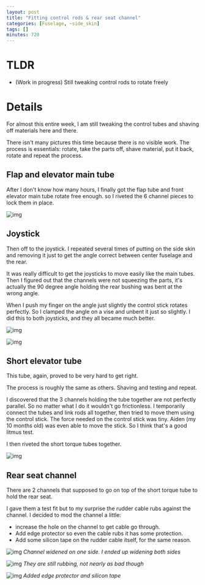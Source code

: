 ```yaml
---
layout: post
title: "Fitting control rods & rear seat channel"
categories: [Fuselage, ~side_skin]
tags: []
minutes: 720
---
```


# TLDR

- (Work in progress) Still tweaking control rods to rotate freely

# Details

For almost this entire week, I am still tweaking the control tubes and shaving off materials here and there.

There isn't many pictures this time because there is no visible work. The process is essentials: rotate, take the parts off, shave material, put it back, rotate and repeat the process.

## Flap and elevator main tube

After I don't know how many hours, I finally got the flap tube and front elevator main tube rotate free enough. so I riveted the 6 channel pieces to lock them in place.

![img](https://lh3.googleusercontent.com/pw/AP1GczPW_2dOwXqn75ATMLPBH_P5QxOhXDaTPq6RHVINeIrPe5LYwvpuxT5jDTIi65UMTWqA0Qi0BX57RgpQuysgDjl6AS4CuMSnCp_aItFbuwIMsSiyYH85_SjLMfkrAjYnRcJZ71o2CP1ZCVdcpz7sy8hjgA=w2174-h2888-s-no-gm?authuser=3)

## Joystick

Then off to the joystick. I repeated several times of putting on the side skin and removing it just to get the angle correct between center fuselage and the rear.

It was really difficult to get the joysticks to move easily like the main tubes. Then I figured out that the channels were not squeezing the parts, it's actually the 90 degree angle holding the rear bushing was bent at the wrong angle.

When I push my finger on the angle just slightly the control stick rotates perfectly. So I clamped the angle on a vise and unbent it just so slightly. I did this to both joysticks, and they all became much better.

![img](https://lh3.googleusercontent.com/pw/AP1GczOsoEb_ahFcsiFmxGqNMmCsfweK7QrKgam5L2l0auJh98qyl70cegaE7UNltDZhsizGOIqRclYcnzUYkykFHfVZB-g-keMlklDh-2mWB3AWiZlRm9bahL6khD730cMUkJk_5TjGrmTSOgklCdPqsMwQdw=w3836-h2888-s-no-gm?authuser=3)

![img](https://lh3.googleusercontent.com/pw/AP1GczNv3QpZng-m78bawkUV4QHtfoL0IGePyMj665rd_Xg3WqbsPOL7CvHD5y9C_fpLOBlUGP5qb73uHNfjF3cWI8iwujI1P176vHMd4PKUgwnEBKb_Aaop5ZneyfGVhO9SoczkQuX-tqaKqiq4hKa8rmCvJg=w3836-h2888-s-no-gm?authuser=3)

## Short elevator tube

This tube, again, proved to be very hard to get right.

The process is roughly the same as others. Shaving and testing and repeat.

I discovered that the 3 channels holding the tube together are not perfectly parallel. So no matter what I do it wouldn't go frictionless. I temporarily connect the tubes and link rods all together, then tried to move them using the control stick. The force needed on the control stick was tiny. Aiden (my 10 months old) was even able to move the stick. So I think that's a good litmus test.

I then riveted the short torque tubes together.

![img](https://lh3.googleusercontent.com/pw/AP1GczMHA0JhbLHVbHgflhdN6P0rPiwfB5K07qRJYTU39fS2NFf40UfNsG3GBagqZm0fvxUGyYvzrrWsaquEpseHhA1X_Z3ppnaFQ1dWPUQuHN0prq82w5eNSR9esWkb8eX26q85zjJQcM9AeoegpdmO-GgcUA=w3836-h2888-s-no-gm?authuser=3)

## Rear seat channel

There are 2 channels that supposed to go on top of the short torque tube to hold the rear seat.

I gave them a test fit but to my surprise the rudder cable rubs against the channel. I decided to mod the channel a little:

- increase the hole on the channel to get cable go through.
- Add edge protector so even the cable rubs it has some protection.
- Add some silicon tape on the rudder cable itself, for the same reason.

![img](https://lh3.googleusercontent.com/pw/AP1GczNfMyFFL7yqZEVuk1nOmekIS6Jn6kGzxwatpv6nAxuRAp6xxvFjQ0P7Xo2N6GXr8J0DOtKci0UtwnwK55dD2G0zonfJ_EtZySZGxVq3LDNWtanPL6elXmp_NSD-XaGBT2K05vTLHonxljAo0Vdh_a_I6w=w2174-h2888-s-no-gm?authuser=3)
_Channel widened on one side. I ended up widening both sides_

![img](https://lh3.googleusercontent.com/pw/AP1GczOkWc-jbGBfK0buX9jDNHckoYo298KaW1rXdCiIKXsSkSLdwS2dl2ILCfmeC-fJm4aXMW-T8MBfX7KO4kRGvjtJ_pn8QqbIMsBKMnM1SmfBCrjpY1NSK5MmxoOjWgf-ae3H8EB7lN13C4P2-kMBW_EIWg=w2174-h2888-s-no-gm?authuser=3)
_They are still rubbing, not nearly as bad though_

![img](https://lh3.googleusercontent.com/pw/AP1GczPG-R19dDzDgh-krbQbBGol-0G_VfJw8KAobv6qp2FMaB-4EdexOOaW1gmLMrYDyVANJPp_X6ZiBURhLMRqKTfzh34-rulLteg7TKxFG3K6E2Hu1KbDEC_sZamytJnbAPKKflnXgkLuZiwSFUYVzodihA=w2174-h2888-s-no-gm?authuser=3)
_Added edge protector and silicon tape_
